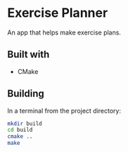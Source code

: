 # Exercise Planner  
An app that helps make exercise plans.  

## Built with  
- CMake

## Building  
In a terminal from the project directory:  

``` bash
mkdir build
cd build
cmake ..
make
```